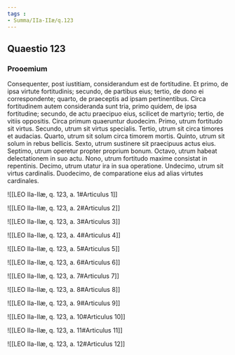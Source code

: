 ```yaml
---
tags : 
- Summa/IIa-IIæ/q.123
---
```


## Quaestio 123

### Prooemium

Consequenter, post iustitiam, considerandum est de fortitudine. Et primo, de ipsa virtute fortitudinis; secundo, de partibus eius; tertio, de dono ei correspondente; quarto, de praeceptis ad ipsam pertinentibus. Circa fortitudinem autem consideranda sunt tria, primo quidem, de ipsa fortitudine; secundo, de actu praecipuo eius, scilicet de martyrio; tertio, de vitiis oppositis. Circa primum quaeruntur duodecim. Primo, utrum fortitudo sit virtus. Secundo, utrum sit virtus specialis. Tertio, utrum sit circa timores et audacias. Quarto, utrum sit solum circa timorem mortis. Quinto, utrum sit solum in rebus bellicis. Sexto, utrum sustinere sit praecipuus actus eius. Septimo, utrum operetur propter proprium bonum. Octavo, utrum habeat delectationem in suo actu. Nono, utrum fortitudo maxime consistat in repentinis. Decimo, utrum utatur ira in sua operatione. Undecimo, utrum sit virtus cardinalis. Duodecimo, de comparatione eius ad alias virtutes cardinales.

![[LEO IIa-IIæ, q. 123, a. 1#Articulus 1]]

![[LEO IIa-IIæ, q. 123, a. 2#Articulus 2]]

![[LEO IIa-IIæ, q. 123, a. 3#Articulus 3]]

![[LEO IIa-IIæ, q. 123, a. 4#Articulus 4]]

![[LEO IIa-IIæ, q. 123, a. 5#Articulus 5]]

![[LEO IIa-IIæ, q. 123, a. 6#Articulus 6]]

![[LEO IIa-IIæ, q. 123, a. 7#Articulus 7]]

![[LEO IIa-IIæ, q. 123, a. 8#Articulus 8]]

![[LEO IIa-IIæ, q. 123, a. 9#Articulus 9]]

![[LEO IIa-IIæ, q. 123, a. 10#Articulus 10]]

![[LEO IIa-IIæ, q. 123, a. 11#Articulus 11]]

![[LEO IIa-IIæ, q. 123, a. 12#Articulus 12]]

